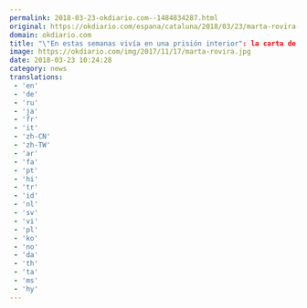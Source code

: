```yaml
---
permalink: 2018-03-23-okdiario.com--1484834287.html
original: https://okdiario.com/espana/cataluna/2018/03/23/marta-rovira-carta-justificar-huida-2009779
domain: okdiario.com
title: "\"En estas semanas vivía en una prisión interior": la carta de Marta Rovira"
image: https://okdiario.com/img/2017/11/17/marta-rovira.jpg
date: 2018-03-23 10:24:28
category: news
translations: 
 - 'en'
 - 'de'
 - 'ru'
 - 'ja'
 - 'fr'
 - 'it'
 - 'zh-CN'
 - 'zh-TW'
 - 'ar'
 - 'fa'
 - 'pt'
 - 'hi'
 - 'tr'
 - 'id'
 - 'nl'
 - 'sv'
 - 'vi'
 - 'pl'
 - 'ko'
 - 'no'
 - 'da'
 - 'th'
 - 'ta'
 - 'ms'
 - 'hy'
---
```


